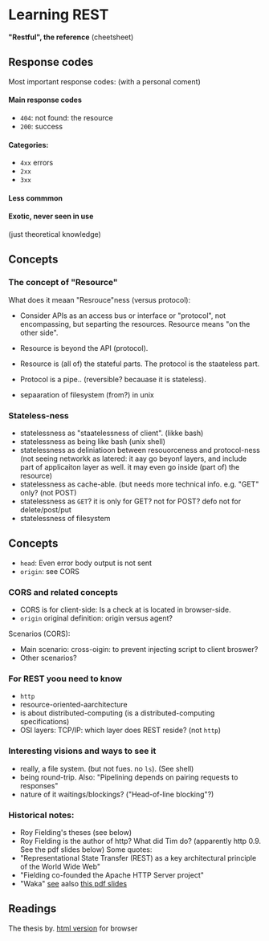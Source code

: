 # Learning REST
**"Restful", the reference**
(cheetsheet)

## Response codes
Most important response codes:
(with a personal coment)

#### Main response codes
* `404`: not found: the resource
* `200`: success

#### Categories:
* `4xx` errors
* `2xx` 
* `3xx`
#### Less commmon
#### Exotic, never seen in use
(just theoretical knowledge)



## Concepts
### The concept of "Resource"

What does it meaan "Resrouce"ness (versus protocol):

* Consider APIs as an access bus or interface or "protocol", not encompassing, but separting the resources.
Resource means "on the other side".

* Resource is beyond the API (protocol).

* Resource is (all of) the stateful parts.
The protocol is the staateless part.

* Protocol is a pipe.. (reversible? becauase it is stateless).

* sepaaration of filesystem (from?) in unix

### Stateless-ness
* statelessness as "staatelessness of client". (likke bash)
* statelessness as being like bash (unix shell)
* statelessness as deliniatioon between resouorceness and protocol-ness (not seeing networkk as latered: it aay go beyonf layers, and include part of applicaiton layer as well. it may even go inside (part of)  the resource)
* statelessness as cache-able. (but needs more technical info. e.g. "GET" only? (not POST)
* statelessness as `GET`? it is only for GET? not for POST? defo not for delete/post/put
* statelessness of filesystem

## Concepts
* `head`: Even error body output is not sent
* `origin`: see CORS

### CORS and related concepts
* CORS is for client-side: Is a check at is located in browser-side.
* `origin` original definition: origin versus agent?

Scenarios (CORS):
* Main scenario: cross-oigin: to prevent injecting script to client broswer?
* Other scenarios?

### For REST yoou need to know
* `http`
* resource-oriented-aarchitecture
* is about distributed-computing (is a distributed-computing specifications)
* OSI layers: TCP/IP: which layer does REST reside? (not `http`)

### Interesting visions and ways to see it
* really, a file system. (but not fues. no `ls`). (See shell)
* being round-trip. Also: "Pipelining depends on pairing requests to responses"
* nature of it waitings/blockings? ("Head-of-line blocking"?)

### Historical notes:
* Roy Fielding's theses (see below)
* Roy Fielding is the author of http? What did Tim do? (apparently http 0.9. See the pdf slides below)
Some quotes:
* "Representational State Transfer (REST) as a key architectural principle of the World Wide Web"
* "Fielding co-founded the Apache HTTP Server project"
* "Waka" [see](https://en-academic.com/dic.nsf/enwiki/3674008) aalso [this pdf slides](https://www.ietf.org/proceedings/83/slides/slides-83-httpbis-5.pdf)
## Readings

The thesis by. [html version](https://www.ics.uci.edu/~fielding/pubs/dissertation/top.htm) for browser
